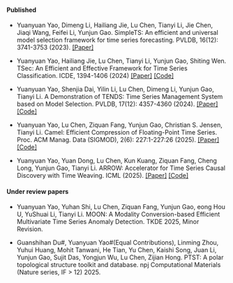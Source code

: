 #### Published

- Yuanyuan Yao, Dimeng Li, Hailiang Jie, Lu Chen, Tianyi Li, Jie Chen, Jiaqi Wang, Feifei Li, Yunjun Gao. SimpleTS: An efficient and universal model selection framework for time series forecasting. PVLDB, 16(12): 3741-3753 (2023). [[Paper]](https://dl.acm.org/doi/pdf/10.14778/3611540.3611561)

- Yuanyuan Yao, Hailiang Jie, Lu Chen, Tianyi Li, Yunjun Gao, Shiting Wen. TSec: An Efficient and Effective Framework for Time Series Classification. ICDE, 1394-1406 (2024) [[Paper]](https://ieeexplore.ieee.org/stamp/stamp.jsp?tp=&arnumber=10597818) [[Code]](https://github.com/ZJU-DAILY/TSec)

- Yuanyuan Yao, Shenjia Dai, Yilin Li, Lu Chen, Dimeng Li,  Yunjun Gao, Tianyi Li. A Demonstration of TENDS: Time Series Management System based on Model Selection. PVLDB, 17(12): 4357-4360 (2024). [[Paper]](https://www.vldb.org/pvldb/vol17/p4357-chen.pdf) [[Code]](https://github.com/yoyo185644/TENDS)

- Yuanyuan Yao, Lu Chen, Ziquan Fang, Yunjun Gao, Christian S. Jensen, Tianyi Li. Camel: Efficient Compression of Floating-Point Time Series. Proc. ACM Manag. Data (SIGMOD), 2(6): 227:1-227:26 (2025). [[Paper]](https://dl.acm.org/doi/10.1145/3698802) [[Code]](https://github.com/yoyo185644/Camel)

- Yuanyuan Yao, Yuan Dong, Lu Chen, Kun Kuang, Ziquan Fang, Cheng Long, Yunjun Gao, Tianyi Li. ARROW: Accelerator for Time Series Causal Discovery with Time Weaving. ICML (2025). [[Paper]](https://icml.cc/virtual/2025/poster/46084) [[Code]](https://github.com/XiangguanMu/arrow)


#### Under review papers

- Yuanyuan Yao, Yuhan Shi, Lu Chen, Ziquan Fang, Yunjun Gao, eong Hou U, YuShuai Li, Tianyi Li. MOON: A Modality Conversion-based Efficient Multivariate Time Series Anomaly Detection. TKDE 2025, Minor Revision.

- Guanshihan Du#, Yuanyuan Yao#(Equal Contributions), Linming Zhou, Yuhui Huang, Mohit Tanwani, He Tian, Yu Chen, Kaishi Song, Juan Li, Yunjun Gao, Sujit Das, Yongjun Wu, Lu Chen, Zijian Hong. PTST: A polar topological structure toolkit and database. npj Computational Materials (Nature series, IF $>$ 12) 2025.
